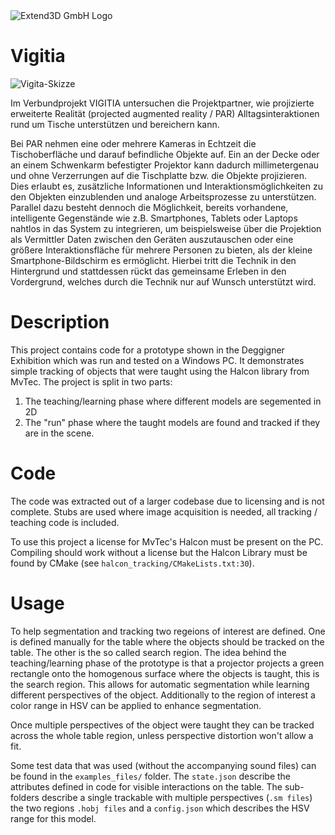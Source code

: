 
<picture>
  <source media="(prefers-color-scheme: light)" srcset="https://www.extend3d.com/wp-content/themes/extend3d/dist/images/LOGO.svg">
  <source media="(prefers-color-scheme: dark)" srcset="https://user-images.githubusercontent.com/74293493/170223696-34f5027b-a37a-4b78-bd5d-164381ff5b80.svg">
  <img alt="Extend3D GmbH Logo">
</picture>

# Vigitia
![Vigita-Skizze](https://user-images.githubusercontent.com/74293493/169037302-4e572fdb-9c26-44a8-b6fd-9bb88573f824.png)

Im Verbundprojekt VIGITIA untersuchen die Projektpartner, wie projizierte erweiterte Realität (projected augmented reality / PAR) Alltagsinteraktionen rund um Tische unterstützen und bereichern kann.

Bei PAR nehmen eine oder mehrere Kameras in Echtzeit die Tischoberfläche und darauf befindliche Objekte auf. Ein an der Decke oder an einem Schwenkarm befestigter Projektor kann dadurch millimetergenau und ohne Verzerrungen auf die Tischplatte bzw. die Objekte projizieren. Dies erlaubt es, zusätzliche Informationen und Interaktionsmöglichkeiten zu den Objekten einzublenden und analoge Arbeitsprozesse zu unterstützen. Parallel dazu besteht dennoch die Möglichkeit, bereits vorhandene, intelligente Gegenstände wie z.B. Smartphones, Tablets oder Laptops nahtlos in das System zu integrieren, um beispielsweise über die Projektion als Vermittler Daten zwischen den Geräten auszutauschen oder eine größere Interaktionsfläche für mehrere Personen zu bieten, als der kleine Smartphone-Bildschirm es ermöglicht. Hierbei tritt die Technik in den Hintergrund und stattdessen rückt das gemeinsame Erleben in den Vordergrund, welches durch die Technik nur auf Wunsch unterstützt wird.

# Description
This project contains code for a prototype shown in the Deggigner Exhibition which was run and tested on a Windows PC. It demonstrates simple tracking of objects that were taught using the Halcon library from MvTec. The project is split in two parts:
1. The teaching/learning phase where different models are segemented in 2D
2. The "run" phase where the taught models are found and tracked if they are in the scene.

# Code
The code was extracted out of a larger codebase due to licensing and is not complete. Stubs are used where image acquisition is needed, all tracking / teaching code is included.

To use this project a license for MvTec's Halcon must be present on the PC. Compiling should work without a license but the Halcon Library must be found by CMake (see `halcon_tracking/CMakeLists.txt:30`).

# Usage
To help segmentation and tracking two regeions of interest are defined. One is defined manually for the table where the objects should be tracked on the table. The other is the so called search region.
The idea behind the teaching/learning phase of the prototype is that a projector projects a green rectangle onto the homogenous surface where the objects is taught, this is the search region. This allows for automatic segmentation while learning different perspectives of the object. Additionally to the region of interest a color range in HSV can be applied to enhance segmentation.

Once multiple perspectives of the object were taught they can be tracked across the whole table region, unless perspective distortion won't allow a fit.

Some test data that was used (without the accompanying sound files) can be found in the `examples_files/` folder. The `state.json` describe the attributes defined in code for visible interactions on the table. The sub-folders describe a single trackable with multiple perspectives (`.sm files`) the two regions `.hobj files` and a `config.json` which describes the HSV range for this model.

